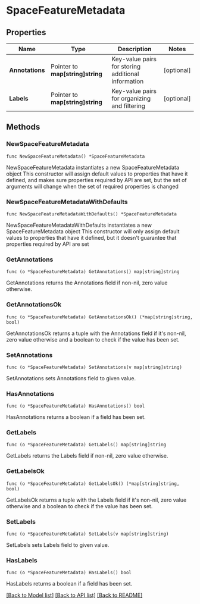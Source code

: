 # SpaceFeatureMetadata

## Properties

Name | Type | Description | Notes
------------ | ------------- | ------------- | -------------
**Annotations** | Pointer to **map[string]string** | Key-value pairs for storing additional information | [optional] 
**Labels** | Pointer to **map[string]string** | Key-value pairs for organizing and filtering | [optional] 

## Methods

### NewSpaceFeatureMetadata

`func NewSpaceFeatureMetadata() *SpaceFeatureMetadata`

NewSpaceFeatureMetadata instantiates a new SpaceFeatureMetadata object
This constructor will assign default values to properties that have it defined,
and makes sure properties required by API are set, but the set of arguments
will change when the set of required properties is changed

### NewSpaceFeatureMetadataWithDefaults

`func NewSpaceFeatureMetadataWithDefaults() *SpaceFeatureMetadata`

NewSpaceFeatureMetadataWithDefaults instantiates a new SpaceFeatureMetadata object
This constructor will only assign default values to properties that have it defined,
but it doesn't guarantee that properties required by API are set

### GetAnnotations

`func (o *SpaceFeatureMetadata) GetAnnotations() map[string]string`

GetAnnotations returns the Annotations field if non-nil, zero value otherwise.

### GetAnnotationsOk

`func (o *SpaceFeatureMetadata) GetAnnotationsOk() (*map[string]string, bool)`

GetAnnotationsOk returns a tuple with the Annotations field if it's non-nil, zero value otherwise
and a boolean to check if the value has been set.

### SetAnnotations

`func (o *SpaceFeatureMetadata) SetAnnotations(v map[string]string)`

SetAnnotations sets Annotations field to given value.

### HasAnnotations

`func (o *SpaceFeatureMetadata) HasAnnotations() bool`

HasAnnotations returns a boolean if a field has been set.

### GetLabels

`func (o *SpaceFeatureMetadata) GetLabels() map[string]string`

GetLabels returns the Labels field if non-nil, zero value otherwise.

### GetLabelsOk

`func (o *SpaceFeatureMetadata) GetLabelsOk() (*map[string]string, bool)`

GetLabelsOk returns a tuple with the Labels field if it's non-nil, zero value otherwise
and a boolean to check if the value has been set.

### SetLabels

`func (o *SpaceFeatureMetadata) SetLabels(v map[string]string)`

SetLabels sets Labels field to given value.

### HasLabels

`func (o *SpaceFeatureMetadata) HasLabels() bool`

HasLabels returns a boolean if a field has been set.


[[Back to Model list]](../README.md#documentation-for-models) [[Back to API list]](../README.md#documentation-for-api-endpoints) [[Back to README]](../README.md)


